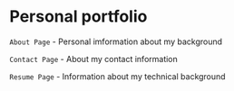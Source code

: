 # Personal portfolio

`About Page` - Personal imformation about my background

`Contact Page` - About my contact information

`Resume Page` - Information about my technical background
